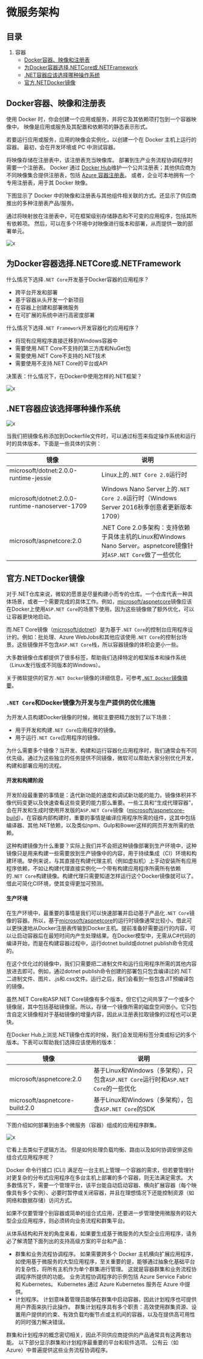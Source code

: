 # 微服务架构

## 目录

1. 容器
   - [Docker容器、映像和注册表](#Docker容器、映像和注册表)
   - [为Docker容器选择.NETCore或.NETFramework](#为Docker容器选择.NETCore或.NETFramework)
   - [.NET容器应该选择哪种操作系统](#.NET容器应该选择哪种操作系统)
   - [官方.NETDocker镜像](#官方.NETDocker镜像)

## Docker容器、映像和注册表

使用 Docker 时，你会创建一个应用或服务，并将它及其依赖项打包到一个容器映像中。 映像是应用或服务及其配置和依赖项的静态表示形式。

若要运行应用或服务，应用的映像会实例化，以创建一个在 Docker 主机上运行的容器。 最初，会在开发环境或 PC 中测试容器。

将映像存储在注册表中，该注册表充当映像库。 部署到生产业务流程协调程序时需要一个注册表。 Docker 通过 [Docker Hub](https://hub.docker.com/)维护一个公共注册表；其他供应商为不同映像集合提供注册表，包括 [Azure 容器注册表](https://azure.microsoft.com/services/container-registry/)。 或者，企业可本地拥有一个专用注册表，用于其 Docker 映像。

下图显示了 Docker 中的映像和注册表与其他组件相关联的方式。还显示了供应商推出的多种注册表产品/服务。

通过将映射放在注册表中，可在框架级别存储静态和不可变的应用程序，包括其所有依赖项。 然后，可以在多个环境中对映像进行版本和部署，从而提供一致的部署单元。

![x](./Resource/33.png)

## 为Docker容器选择.NETCore或.NETFramework

什么情况下选择`.NET Core`开发基于Docker容器的应用程序？

- 跨平台开发和部署
- 基于容器从头开发一个新项目
- 在容器上创建和部署微服务
- 在可扩展的系统中进行高密度部署

什么情况下选择`.NET Framework`开发容器化的应用程序？

- 将现有应用程序直接迁移到Windows容器中
- 需要使用.NET Core不支持的第三方库和NuGet包
- 需要使用.NET Core不支持的.NET技术
- 需要使用不支持.NET Core的平台或API

决策表：什么情况下，在Docker中使用怎样的.NET框架？

![x](./Resource/152.png)

## .NET容器应该选择哪种操作系统

![x](./Resource/153.png)

当我们把镜像名称添加到Dockerfile文件时，可以通过标签来指定操作系统和运行时的具体版本，下面是一些具体的实例：

镜像|说明
-|-
microsoft/dotnet:2.0.0-runtime-jessie|Linux上的`.NET Core 2.0`运行时
microsoft/dotnet:2.0.0-runtime-nanoserver-1709|Windows Nano Server上的`.NET Core 2.0`运行时（Windows Server 2016秋季创意者更新版本1709）
microsoft/aspnetcore:2.0|.NET Core 2.0多架构：支持依赖于具体主机的Linux和Windows Nano Server。aspnetcore镜像针对`ASP.NET Core`做了一些优化

## 官方.NETDocker镜像

对于.NET仓库来说，微软的愿景是尽量构建小而专的仓库。一个仓库代表一种具体场景，或者一个需要完成的具体工作。例如，[microsoft/aspnetcore](https://hub.docker.com/r/microsoft/dotnet/)镜像应该在Docker上使用`ASP.NET Core`的场景下使用，因为这些镜像做了额外优化，可以让容器更快地启动。

而.NET Core镜像（[microsoft/dotnet](https://hub.docker.com/r/microsoft/dotnet/)）是为基于`.NET Core`的控制台应用程序设计的。例如：批处理、Azure WebJobs和其他应该使用`.NET Core`的控制台场景。这些镜像并不包含`ASP.NET Core`栈，所以容器镜像的体积会更小一些。

大多数镜像仓库都提供了很多标签，帮助我们选择特定的框架版本和操作系统（Linux发行版或不同版本的Windows）。

关于微软提供的官方`.NET Docker`镜像的详细信息，可参考[`.NET Docker`镜像摘要](https://aka.ms/dotnetdockerimages)。

### `.NET Core`和Docker镜像为开发与生产提供的优化措施

为开发人员构建Docker镜像的时候，微软主要把精力放到了以下场景：

- 用于开发和构建`.NET Core`应用程序的镜像。
- 用于运行`.NET Core`应用程序的镜像。

为什么需要多个镜像？当开发、构建和运行容器化应用程序时，我们通常会有不同优先级。通过为这些独立的任务提供不同镜像，微软可以帮助大家分别优化开发，构建和部署应用的流程。

#### 开发和构建阶段

开发阶段最重要的事情是：迭代新功能的速度和调试新功能的能力。镜像体积并不像代码变更以及快速查看这些变更的能力那么重要。一些工具和“生成代理容器”，会在开发和生成时使用开发版的`ASP.NET Core`镜像（[microsoft/aspnetcore-build](https://hub.docker.com/r/microsoft/aspnetcore-build/)）。在容器内部构建时，重要的事情是编译应用程序所需的组件，这其中包括编译器、其他.NET依赖，以及类似npm、Gulp和Bower这样的网页开发所需的依赖。

这种构建镜像为什么重要？实际上我们并不会把这种镜像部署到生产环境中，这种镜像只是用来构建一些需要放到生产镜像中的内容，用于持续集成（CI）环境和构建环境。举例来说，与其直接在构建代理主机（例如虚拟机）上手动安装所有应用程序依赖，不如让构建代理直接实例化一个带有构建应用程序所需所有依赖的`.NET Core`构建镜像。构建代理只需要知道怎样运行这个Docker镜像就可以了。借此可简化CI环境，使其变得更加可预测。

#### 生产环境

在生产环境中，最重要的事情是我们可以快速部署并启动基于产品化`.NET Core`镜像的容器。所以，基于[microsoft/aspnetcore](https://hub.docker.com/r/microsoft/aspnetcore/)的运行时镜像通常比较小，借此可以更快速地从Docker注册表传输到Docker主机。提前准备好需要运行的内容，可以让启动容器后在最短时间内产生处理结果。在Docker模型中，无需从C#代码的编译开始，而是在构建容器过程中，运行dotnet build或dotnet publish命令完成的。

在这个优化过的镜像中，我们只需要把二进制文件和运行应用程序所需的其他内容放进去即可。例如，通过dotnet publish命令创建的部署包只包含编译过的.NET二进制文件、图片、.js和.css文件。运行之后，我们会看到一些包含JIT预编译包的镜像。

虽然.NET Core和ASP.NET Core镜像有多个版本，但它们之间共享了一个或多个镜像层，其中包括基础镜像层。所以，存储一个镜像所需的磁盘空间很小。它只包含自定义镜像相对于基础镜像的增量内容，因此从注册表拉取镜像的过程也可以更快。

在Docker Hub上浏览.NET镜像仓库的时候，我们会发现用标签分类或标记的多个版本。下表可以帮助我们选择应该使用的版本：

镜像|说明
-|-
microsoft/aspnetcore:2.0|基于Linux和Windows（多架构），只包含`ASP.NET Core`运行时和`ASP.NET Core`的一些优化
microsoft/aspnetcore-build:2.0|基于Linux和Windows（多架构），包含`ASP.NET Core`的SDK

下图介绍如何部署到由多个微服务（容器）组成的应用程序群集。

![x](./Resource/154.png)

它看上去类似于逻辑方法。 但是如何处理负载均衡、路由以及如何协调安排这些组合式应用程序呢？

Docker 命令行接口 (CLI) 满足在一台主机上管理一个容器的需求，但若要管理针对更复杂的分布式应用程序在多台主机上部署的多个容器，则无法满足需求。 大多数情况下，需要一个管理平台，该平台能自动启动容器、横向扩展容器（每个映像具有多个实例）、必要时暂停或关闭容器，并且在理想情况下还能控制资源（如网络和数据存储）访问方式。

如果不仅要管理个别容器或简单的组合式应用，还要进一步管理使用微服务的较大型企业应用程序，则必须转向业务流程和群集平台。

从体系结构和开发的角度来看，如果要生成基于微服务的大型企业应用程序，请务必了解清楚下面列出的支持高级方案的平台和产品：

- 群集和业务流程协调程序。 如果需要跨多个 Docker 主机横向扩展应用程序，如使用基于微服务的大型应用程序，至关重要的是，能够通过抽象化基础平台的复杂性，将所有主机作为单个群集进行管理。 这就是容器群集和业务流程协调程序所提供的功能。 业务流程协调程序的示例包括 Azure Service Fabric 和 Kubernetes。 Kubernetes 通过 Azure Kubernetes 服务在 Azure 中提供。
- 计划程序。 计划意味着管理员能够在群集中启动容器，因此计划程序也可提供用户界面来执行此操作。 群集计划程序具有多个职责：高效使用群集资源、设置用户提供的约束、有效负载均衡节点或主机间的容器，以及在提供高可用性的同时强力解决错误。

群集和计划程序的概念密切相关，因此不同供应商提供的产品通常具有这两套功能。 以下部分显示群集和计划程序最重要的平台和软件选项。 公有云（如 Azure）中普遍提供这些业务流程协调程序。
